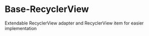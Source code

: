 # Base-RecyclerView

Extendable RecyclerView adapter and RecyclerView item for easier implementation
